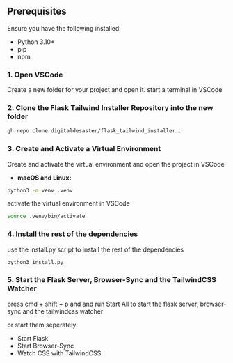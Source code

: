 ## Prerequisites

Ensure you have the following installed:

- Python 3.10+
- pip
- npm

### 1. Open VSCode

Create a new folder for your project and open it. start a terminal in VSCode

### 2. Clone the Flask Tailwind Installer Repository into the new folder

```bash
gh repo clone digitaldesaster/flask_tailwind_installer .
```

### 3. Create and Activate a Virtual Environment

Create and activate the virtual environment and open the project in VSCode

- **macOS and Linux:**

```bash
python3 -m venv .venv
```

activate the virtual environment in VSCode

```bash
source .venv/bin/activate
```

### 4. Install the rest of the dependencies

use the install.py script to install the rest of the dependencies

```bash
python3 install.py
```

### 5. Start the Flask Server, Browser-Sync and the TailwindCSS Watcher

press cmd + shift + p and and run Start All to start the flask server, browser-sync and the tailwindcss watcher

or start them seperately:

- Start Flask
- Start Browser-Sync
- Watch CSS with TailwindCSS
